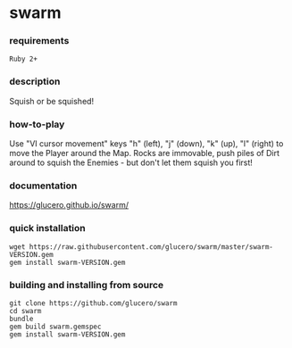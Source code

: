 # swarm

### requirements

`Ruby 2+`

### description

Squish or be squished!

### how-to-play

Use "VI cursor movement" keys "h" (left), "j" (down), "k" (up), "l" (right) to move
the Player around the Map. Rocks are immovable, push piles of Dirt
around to squish the Enemies - but don't let them squish you first!

### documentation

https://glucero.github.io/swarm/

### quick installation

```
wget https://raw.githubusercontent.com/glucero/swarm/master/swarm-VERSION.gem
gem install swarm-VERSION.gem
```

### building and installing from source

```
git clone https://github.com/glucero/swarm
cd swarm
bundle
gem build swarm.gemspec
gem install swarm-VERSION.gem
```
